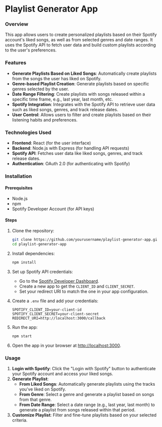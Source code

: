 # Playlist Generator App

### Overview

This app allows users to create personalized playlists based on their Spotify account's liked songs, as well as from selected genres and date ranges. It uses the Spotify API to fetch user data and build custom playlists according to the user's preferences.

### Features

- **Generate Playlists Based on Liked Songs**: Automatically create playlists from the songs the user has liked on Spotify.
- **Genre-based Playlist Creation**: Generate playlists based on specific genres selected by the user.
- **Date Range Filtering**: Create playlists with songs released within a specific time frame, e.g., last year, last month, etc.
- **Spotify Integration**: Integrates with the Spotify API to retrieve user data such as liked songs, genres, and track release dates.
- **User Control**: Allows users to filter and create playlists based on their listening habits and preferences.

### Technologies Used

- **Frontend**: React (for the user interface)
- **Backend**: Node.js with Express (for handling API requests)
- **Spotify API**: Fetches user data like liked songs, genres, and track release dates.
- **Authentication**: OAuth 2.0 (for authenticating with Spotify)

### Installation

#### Prerequisites

- Node.js
- npm
- Spotify Developer Account (for API keys)

#### Steps

1. Clone the repository:

   ```bash
   git clone https://github.com/yourusername/playlist-generator-app.git
   cd playlist-generator-app
   ```

2. Install dependencies:

   ```bash
   npm install
   ```

3. Set up Spotify API credentials:

   - Go to the [Spotify Developer Dashboard](https://developer.spotify.com/dashboard/applications).
   - Create a new app to get the `CLIENT_ID` and `CLIENT_SECRET`.
   - Set your redirect URI to match the one in your app configuration.

4. Create a `.env` file and add your credentials:

   ```env
   SPOTIFY_CLIENT_ID=your-client-id
   SPOTIFY_CLIENT_SECRET=your-client-secret
   REDIRECT_URI=http://localhost:3000/callback
   ```

5. Run the app:

   ```bash
   npm start
   ```

6. Open the app in your browser at [http://localhost:3000](http://localhost:3000).

### Usage

1. **Login with Spotify**: Click the "Login with Spotify" button to authenticate your Spotify account and access your liked songs.
2. **Generate Playlist**:
   - **From Liked Songs**: Automatically generate playlists using the tracks you've liked on Spotify.
   - **From Genre**: Select a genre and generate a playlist based on songs from that genre.
   - **From Date Range**: Select a date range (e.g., last year, last month) to generate a playlist from songs released within that period.
3. **Customize Playlist**: Filter and fine-tune playlists based on your selected criteria.
